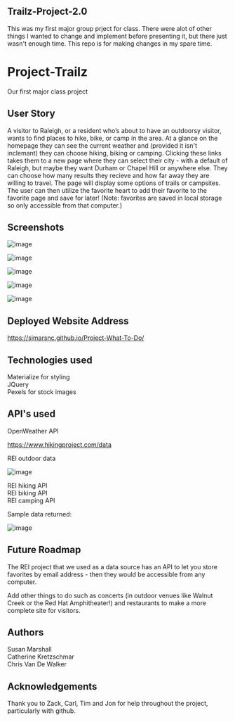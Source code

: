 ## Trailz-Project-2.0
This was my first major group prject for class. There were alot of other things I wanted to change and implement before presenting it, but there just wasn't enough time. This repo is for making changes in my spare time.

# Project-Trailz
Our first major class project

## User Story

A visitor to Raleigh, or a resident who’s about to have an outdoorsy visitor, wants to find places to hike, bike, or camp in the area. At a glance on the homepage they can see the current weather and (provided it isn't inclemant) they can choose hiking, biking or camping. Clicking these links takes them to a new page where they can select their city - with a default of Raleigh, but maybe they want Durham or Chapel Hill or anywhere else. They can choose how many results they recieve and how far away they are willing to travel. The page will display some options of trails or campsites. The user can then utilize the favorite heart to add their favorite to the favorite page and save for later! (Note: favorites are saved in local storage so only accessible from that computer.)

## Screenshots

![image](https://user-images.githubusercontent.com/12642091/71767539-2879ae00-2edb-11ea-97fc-a21795b53431.png)

![image](https://user-images.githubusercontent.com/12642091/71767438-70e49c00-2eda-11ea-82f3-8d5e326c39e0.png)

![image](https://user-images.githubusercontent.com/12642091/71767449-7d68f480-2eda-11ea-904c-0b870e9cd6d3.png)

![image](https://user-images.githubusercontent.com/12642091/71767457-89ed4d00-2eda-11ea-9717-ac7ba3d9b9cf.png)

![image](https://user-images.githubusercontent.com/12642091/71767434-67f3ca80-2eda-11ea-8137-fd8d25d30cd9.png)

## Deployed Website Address

https://sjmarsnc.github.io/Project-What-To-Do/

## Technologies used

Materialize for styling <br>
JQuery <br>
Pexels for stock images

## API's used 

OpenWeather API <br>

https://www.hikingproject.com/data 

REI outdoor data <br> 

![image](https://user-images.githubusercontent.com/12642091/71767433-60ccbc80-2eda-11ea-9222-3f25ad1e095a.png)

REI hiking API <br>
REI biking API <br>
REI camping API

Sample data returned: 

![image](https://user-images.githubusercontent.com/12642091/71767452-82c63f00-2eda-11ea-8057-2853a22ad1cc.png)


## Future Roadmap

The REI project that we used as a data source has an API to let you store favorites by email address - then they would be accessible from any computer. <br>

Add other things to do such as concerts (in outdoor venues like Walnut Creek or the Red Hat Amphitheater!) and restaurants to make a more complete site for visitors.


## Authors
Susan Marshall <br>
Catherine Kretzschmar <br>
Chris Van De Walker

## Acknowledgements

Thank you to Zack, Carl, Tim and Jon for help throughout the project, particularly with github.

